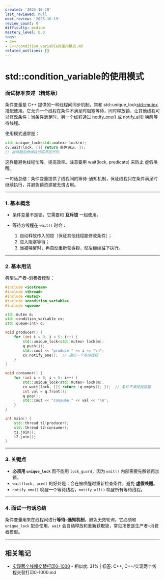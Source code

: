 ```yaml
---
created: '2025-10-19'
last_reviewed: null
next_review: '2025-10-19'
review_count: 0
difficulty: medium
mastery_level: 0.0
tags:
- C++
- C++/condition_variable的使用模式.md
related_outlines: []
---
```

# std::condition_variable的使用模式

### 面试标准表述（精炼版）

条件变量是 C++ 提供的一种线程间同步机制，常和 std::unique_lock<std::mutex> 搭配使用。它允许一个线程在条件不满足时阻塞等待，同时释放锁，让其他线程可以修改条件；当条件满足时，另一个线程通过 notify_one() 或 notify_all() 唤醒等待线程。

使用模式通常是：

```cpp
std::unique_lock<std::mutex> lock(m);
cv.wait(lock, []{ return 条件满足; });
// 被唤醒后继续执行临界区代码
```
这样能避免线程忙等，提高效率。注意要用 wait(lock, predicate) 来防止 虚假唤醒。

一句话总结：条件变量提供了线程间的等待–通知机制，保证线程只在条件满足时继续执行，并避免锁资源被无谓占用。

---

### 1. 基本概念

* 条件变量不是锁，它需要和 **互斥锁** 一起使用。
* 等待方线程在 `wait()` 时会：

  1. 自动释放传入的锁（保证其他线程能修改条件）；
  2. 进入阻塞等待；
  3. 当被唤醒时，再自动重新获得锁，然后继续往下执行。

---

### 2. 基本用法

典型生产者–消费者模型：

```cpp
#include <iostream>
#include <thread>
#include <mutex>
#include <condition_variable>
#include <queue>

std::mutex m;
std::condition_variable cv;
std::queue<int> q;

void producer() {
    for (int i = 0; i < 5; i++) {
        std::unique_lock<std::mutex> lock(m);
        q.push(i);
        std::cout << "produce " << i << "\n";
        cv.notify_one();  // 通知一个等待线程
    }
}

void consumer() {
    for (int i = 0; i < 5; i++) {
        std::unique_lock<std::mutex> lock(m);
        cv.wait(lock, []{ return !q.empty(); });  // 条件不满足就阻塞
        int val = q.front();
        q.pop();
        std::cout << "consume " << val << "\n";
    }
}

int main() {
    std::thread t1(producer);
    std::thread t2(consumer);
    t1.join();
    t2.join();
}
```

---

### 3. 关键点

* **必须用 `unique_lock`** 而不能用 `lock_guard`，因为 `wait()` 内部需要先解锁再加锁。
* `wait(lock, pred)` 的好处是：会在被唤醒时重新检查条件，避免 **虚假唤醒**。
* `notify_one()` 唤醒一个等待线程，`notify_all()` 唤醒所有等待线程。

---

### 4. 面试一句话总结

条件变量用来在线程间进行**等待–通知机制**，避免无效轮询。它必须和 `unique_lock` 配合使用，`wait` 会自动释放和重新获取锁，常见场景是生产者–消费者模型。

---

## 相关笔记
<!-- 自动生成 -->

- [实现两个线程交替打印0-1000](notes/C++/实现两个线程交替打印0-1000.md) - 相似度: 31% | 标签: C++, C++/实现两个线程交替打印0-1000.md

